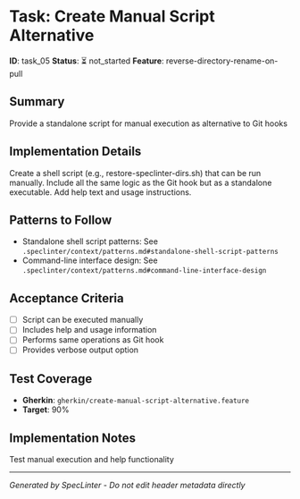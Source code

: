 # Task: Create Manual Script Alternative

**ID**: task_05
**Status**: ⏳ not_started
**Feature**: reverse-directory-rename-on-pull

## Summary
Provide a standalone script for manual execution as alternative to Git hooks

## Implementation Details
Create a shell script (e.g., restore-speclinter-dirs.sh) that can be run manually. Include all the same logic as the Git hook but as a standalone executable. Add help text and usage instructions.

## Patterns to Follow
- Standalone shell script patterns: See `.speclinter/context/patterns.md#standalone-shell-script-patterns`
- Command-line interface design: See `.speclinter/context/patterns.md#command-line-interface-design`

## Acceptance Criteria
- [ ] Script can be executed manually
- [ ] Includes help and usage information
- [ ] Performs same operations as Git hook
- [ ] Provides verbose output option

## Test Coverage
- **Gherkin**: `gherkin/create-manual-script-alternative.feature`
- **Target**: 90%

## Implementation Notes
Test manual execution and help functionality

---
*Generated by SpecLinter - Do not edit header metadata directly*